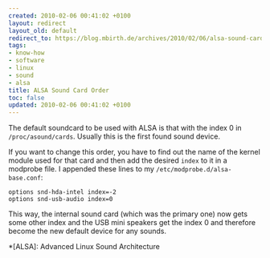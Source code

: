 ```yaml
---
created: 2010-02-06 00:41:02 +0100
layout: redirect
layout_old: default
redirect_to: https://blog.mbirth.de/archives/2010/02/06/alsa-sound-card-order.html
tags:
- know-how
- software
- linux
- sound
- alsa
title: ALSA Sound Card Order
toc: false
updated: 2010-02-06 00:41:02 +0100
---
```


The default soundcard to be used with ALSA is that with the index 0 in `/proc/asound/cards`. Usually this is the first
found sound device.

If you want to change this order, you have to find out the name of the kernel module used for that card and then add
the desired `index` to it in a modprobe file. I appended these lines to my `/etc/modprobe.d/alsa-base.conf`:

    options snd-hda-intel index=-2
    options snd-usb-audio index=0

This way, the internal sound card (which was the primary one) now gets some other index and the USB mini speakers get
the index 0 and therefore become the new default device for any sounds.


*[ALSA]: Advanced Linux Sound Architecture